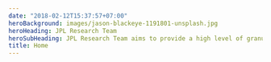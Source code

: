 ```yaml
---
date: "2018-02-12T15:37:57+07:00"
heroBackground: images/jason-blackeye-1191801-unsplash.jpg
heroHeading: JPL Research Team
heroSubHeading: JPL Research Team aims to provide a high level of granularity in Statistical Research.
title: Home
---
```

